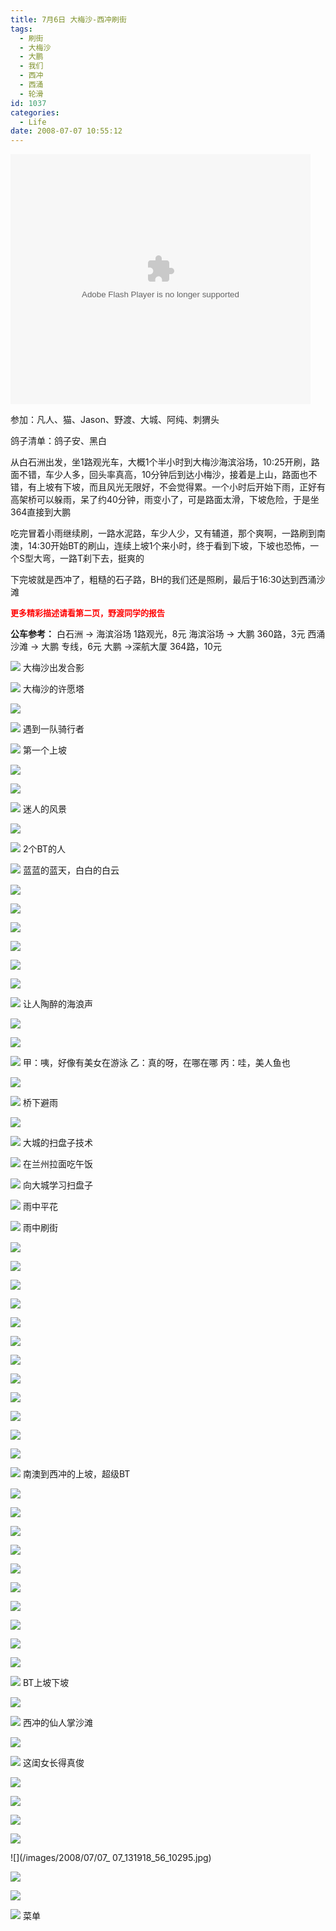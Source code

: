 ```yaml
---
title: 7月6日 大梅沙-西冲刷街
tags:
  - 刷街
  - 大梅沙
  - 大鹏
  - 我们
  - 西冲
  - 西涌
  - 轮滑
id: 1037
categories:
  - Life
date: 2008-07-07 10:55:12
---
```


<object classid="clsid:D27CDB6E-AE6D-11cf-96B8-444553540000" codebase="http://download.macromedia.com/pub/shockwave/cabs/flash/swflash.cab#version=6,0,29,0" width="480" height="400"><param name="movie" value="http://player.youku.com/player.php/sid/XMzQxNDk3MjA=/v.swf"><param name="quality" value="high"><param name="play" value="true"><embed src="http://player.youku.com/player.php/sid/XMzQxNDk3MjA=/v.swf" quality="high" pluginspage="http://www.macromedia.com/go/getflashplayer" type="application/x-shockwave-flash" width="480" height="400" play="true"></embed></object> 

参加：凡人、猫、Jason、野渡、大城、阿纯、刺猬头 

鸽子清单：鸽子安、黑白 

从白石洲出发，坐1路观光车，大概1个半小时到大梅沙海滨浴场，10:25开刷，路面不错，车少人多，回头率真高，10分钟后到达小梅沙，接着是上山，路面也不错，有上坡有下坡，而且风光无限好，不会觉得累。一个小时后开始下雨，正好有高架桥可以躲雨，呆了约40分钟，雨变小了，可是路面太滑，下坡危险，于是坐364直接到大鹏 

吃完冒着小雨继续刷，一路水泥路，车少人少，又有辅道，那个爽啊，一路刷到南澳，14:30开始BT的刷山，连续上坡1个来小时，终于看到下坡，下坡也恐怖，一个S型大弯，一路T刹下去，挺爽的 

下完坡就是西冲了，粗糙的石子路，BH的我们还是照刷，最后于16:30达到西涌沙滩 

<font color="#ff0000"><font size="2">**更多精彩描述请看第二页，野渡同学的报告**</font></font> 

**公车参考：** 
白石洲 -> 海滨浴场   1路观光，8元 
海滨浴场 -> 大鹏     360路，3元 
西涌沙滩 -> 大鹏     专线，6元 
大鹏 ->深航大厦      364路，10元 

![](/images/2008/07/07_07_131918_10234.jpg) 
大梅沙出发合影 

![](/images/2008/07/07_07_131918_60_10235.jpg) 
大梅沙的许愿塔 

![](/images/2008/07/07_07_131918_61_10236.jpg) 

![](/images/2008/07/07_07_131918_62_10237.jpg) 
遇到一队骑行者 

![](/images/2008/07/07_07_131918_0_10238.jpg) 
第一个上坡 

![](/images/2008/07/07_07_131918_63_10239.jpg) 

![](/images/2008/07/07_07_131918_64_10240.jpg) 

![](/images/2008/07/07_07_131918_1_10241.jpg) 
迷人的风景 

![](/images/2008/07/07_07_131918_2_10242.jpg) 

![](/images/2008/07/07_07_131918_3_10243.jpg) 
2个BT的人 

![](/images/2008/07/07_07_131918_4_10244.jpg) 
蓝蓝的蓝天，白白的白云 

![](/images/2008/07/07_07_131918_5_10245.jpg) 

![](/images/2008/07/07_07_131918_6_10246.jpg) 

![](/images/2008/07/07_07_131918_7_10247.jpg) 

![](/images/2008/07/07_07_131918_8_10248.jpg) 

![](/images/2008/07/07_07_131918_9_10249.jpg) 

![](/images/2008/07/07_07_131918_10_10250.jpg) 

![](/images/2008/07/07_07_131918_11_10251.jpg) 
让人陶醉的海浪声 

![](/images/2008/07/07_07_131918_12_10252.jpg) 

![](/images/2008/07/07_07_131918_13_10253.jpg) 

![](/images/2008/07/07_07_131918_14_10254.jpg) 
甲：咦，好像有美女在游泳 
乙：真的呀，在哪在哪 
丙：哇，美人鱼也 

![](/images/2008/07/07_07_131918_15_10255.jpg) 

![](/images/2008/07/07_07_131918_16_10256.jpg) 
桥下避雨 

![](/images/2008/07/07_07_131918_17_10257.jpg) 

![](/images/2008/07/07_07_131918_18_10258.jpg) 
大城的扫盘子技术 

![](/images/2008/07/07_07_131918_19_10259.jpg) 
在兰州拉面吃午饭 

![](/images/2008/07/07_07_131918_20_10260.jpg) 
向大城学习扫盘子 

![](/images/2008/07/07_07_131918_21_10261.jpg) 
雨中平花  

![](/images/2008/07/07_07_131918_23_10262.jpg) 
雨中刷街 

![](/images/2008/07/07_07_131918_24_10263.jpg) 

![](/images/2008/07/07_07_131918_25_10264.jpg) 

![](/images/2008/07/07_07_131918_26_10265.jpg) 

![](/images/2008/07/07_07_131918_27_10266.jpg) 

![](/images/2008/07/07_07_131918_28_10267.jpg) 

![](/images/2008/07/07_07_131918_29_10268.jpg) 

![](/images/2008/07/07_07_131918_30_10269.jpg) 

![](/images/2008/07/07_07_131918_31_10270.jpg) 

![](/images/2008/07/07_07_131918_32_10271.jpg) 

![](/images/2008/07/07_07_131918_33_10272.jpg) 

![](/images/2008/07/07_07_131918_34_10273.jpg) 

![](/images/2008/07/07_07_131918_35_10274.jpg) 

![](/images/2008/07/07_07_131918_36_10275.jpg) 
南澳到西冲的上坡，超级BT 

![](/images/2008/07/07_07_131918_37_10276.jpg) 

![](/images/2008/07/07_07_131918_38_10277.jpg) 

![](/images/2008/07/07_07_131918_39_10278.jpg) 

![](/images/2008/07/07_07_131918_40_10279.jpg) 

![](/images/2008/07/07_07_131918_41_10280.jpg) 

![](/images/2008/07/07_07_131918_42_10281.jpg) 

![](/images/2008/07/07_07_131918_43_10282.jpg) 

![](/images/2008/07/07_07_131918_44_10283.jpg) 

![](/images/2008/07/07_07_131918_45_10284.jpg) 

![](/images/2008/07/07_07_131918_46_10285.jpg) 

![](/images/2008/07/07_07_131918_47_10286.jpg) 
BT上坡下坡 

![](/images/2008/07/07_07_131918_48_10287.jpg) 

![](/images/2008/07/07_07_131918_49_10288.jpg) 
西冲的仙人掌沙滩 

![](/images/2008/07/07_07_131918_50_10289.jpg) 

![](/images/2008/07/07_07_131918_51_10290.jpg) 
这闺女长得真俊 

![](/images/2008/07/07_07_131918_52_10291.jpg) 

![](/images/2008/07/07_07_131918_53_10292.jpg) 

![](/images/2008/07/07_07_131918_54_10293.jpg) 

![](/images/2008/07/07_07_131918_55_10294.jpg) 

![](/images/2008/07/07_
07_131918_56_10295.jpg) 

![](/images/2008/07/07_07_131918_57_10296.jpg) 

![](/images/2008/07/07_07_131918_58_10297.jpg) 

![](/images/2008/07/07_07_131918_59_10298.jpg) 
菜单